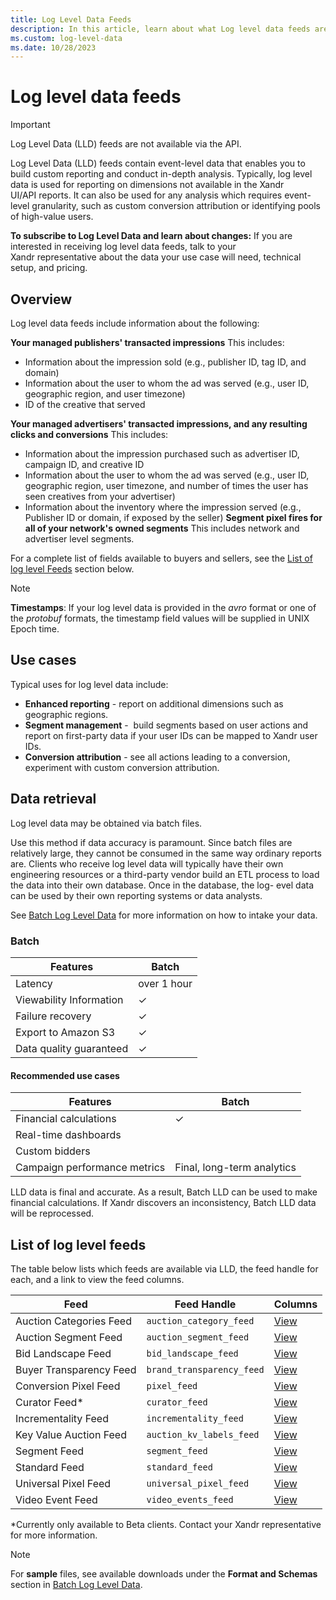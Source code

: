 ```yaml
---
title: Log Level Data Feeds
description: In this article, learn about what Log level data feeds are, their use cases, and a list of all the log level feeds available.
ms.custom: log-level-data
ms.date: 10/28/2023
---
```


# Log level data feeds

> [!IMPORTANT]
> Log Level Data (LLD) feeds are not available via the API.

Log Level Data (LLD) feeds contain event-level data that enables you to build custom reporting and conduct in-depth analysis. Typically, log level data is used for reporting on dimensions not available in the Xandr UI/API reports. It can also be used for any analysis which requires event-level granularity, such as custom conversion attribution or identifying pools of high-value users.

**To subscribe to Log Level Data and learn about changes:**
If you are interested in receiving log level data feeds, talk to your Xandr representative about the data your use case will need, technical setup, and pricing.

## Overview

Log level data feeds include information about the following:

**Your managed publishers' transacted impressions**
This includes:
  - Information about the impression sold (e.g., publisher ID, tag ID, and domain)
  - Information about the user to whom the ad was served (e.g., user ID, geographic region, and user timezone)
  - ID of the creative that served
  
**Your managed advertisers' transacted impressions, and any resulting clicks and conversions**
This includes:
  - Information about the impression purchased such as advertiser ID, campaign ID, and creative ID
  - Information about the user to whom the ad was served (e.g., user ID, geographic region, user timezone, and number of times the user has seen creatives from your advertiser)
  - Information about the inventory where the impression served (e.g., Publisher ID or domain, if exposed by the seller)
**Segment pixel fires for all of your network's owned segments**
This includes network and advertiser level segments.

For a complete list of fields available to buyers and sellers, see the [List of log level Feeds](#list-of-log-level-feeds) section below.

> [!NOTE]
> **Timestamps**: If your log level data is provided in the *avro* format or one of the *protobuf* formats, the timestamp field values will be supplied in UNIX Epoch time.

## Use cases

Typical uses for log level data include:

- **Enhanced reporting** - report on additional dimensions such as geographic regions.
- **Segment management** -  build segments based on user actions and report on first-party data if your user IDs can be mapped to Xandr user IDs.
- **Conversion attribution** - see all actions leading to a conversion, experiment with custom conversion attribution.

## Data retrieval

Log level data may be obtained via batch files.

Use this method if data accuracy is paramount. Since batch files are relatively large, they cannot be consumed in the same way ordinary reports are. Clients who receive log level data will typically have their own engineering resources or a third-party vendor build an ETL process to load the data into their own database. Once in the database, the log- evel data can be used by their own reporting systems or data analysts.

See [Batch Log Level Data](batch-log-level-data.md) for more information on how to intake your data.

### Batch

| Features | Batch |
|---|---|
| Latency | over 1 hour |
| Viewability Information | ✓ |
| Failure recovery | ✓ |
| Export to Amazon S3 | ✓ |
| Data quality guaranteed | ✓ |

#### Recommended use cases

| Features | Batch |
|---|---|
| Financial calculations | ✓ |
| Real-time dashboards |  |
| Custom bidders |  |
| Campaign performance metrics | Final, long-term analytics |

LLD data is final and accurate. As a result, Batch LLD can be used to make financial calculations. If Xandr discovers an inconsistency, Batch LLD data will be reprocessed.

## List of log level feeds

The table below lists which feeds are available via LLD, the feed handle for each, and a link to view the feed columns.

| Feed | Feed Handle | Columns |
|---|---|---|
| Auction Categories Feed | `auction_category_feed` | [View](auction-categories-feed.md) |
| Auction Segment Feed | `auction_segment_feed` | [View](auction-segment-feed.md) |
| Bid Landscape Feed | `bid_landscape_feed` | [View](bid-landscape-feed.md) |
| Buyer Transparency Feed | `brand_transparency_feed` | [View](buyer-transparency-feed.md) |
| Conversion Pixel Feed | `pixel_feed` | [View](conversion-pixel-feed.md) |
| Curator Feed* | `curator_feed` | [View](curator-feed.md) |
| Incrementality Feed | `incrementality_feed` | [View](https://docs.xandr.com/bundle/data-science-toolkit/page/log-level-incrementality-feed.html) |
| Key Value Auction Feed | `auction_kv_labels_feed` | [View](key-value-auction-feed.md) |
| Segment Feed | `segment_feed` | [View](segment-feed.md) |
| Standard Feed | `standard_feed` | [View](standard-feed.md) |
| Universal Pixel Feed | `universal_pixel_feed` | [View](universal-pixel-feed.md) |
| Video Event Feed | `video_events_feed` | [View](video-events-feed.md) |

*Currently only available to Beta clients. Contact your Xandr representative for more information.

> [!NOTE]
> For **sample** files, see available downloads under the **Format and Schemas** section in [Batch Log Level Data](batch-log-level-data.md).

